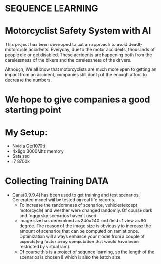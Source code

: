 # SEQUENCE LEARNING 
# Motorcyclist Safety System with AI 

This project has been developed to put an approach to avoid deadly motorcycle accidents. Everyday, due to the motor accidents, thousands of people die or get disabled. 
These accidents are happening both from the carelessness of the bikers and the carelessness of the drivers. 

Although, We all know that motorcyclists are much more open to getting an impact from an accident, companies still dont put the enough afford to decrease the numbers.   
# We hope to give companies a good starting point

# My Setup:
* Nvidia Gtx1070ti
* 4x8gb 3000Mhz memory
* Sata ssd
* i7 8700k

# Collecting Training DATA
* Carla(0.9.9.4) has been used to get training and test scenarios. Generated model wiil be tested on real life records.
  - To increase the randomness of scenarios, vehicles(except motorcycle) and weather were changed randomly. Of course dark and foggy sky scenarios haven't used.  
  - Image size has determined as 240x240 and field of view as 90 degree. The reason of the image size is obviously to increase the amount of scenarios that can be computed on ram at once. Optimization will always enhance your model from a couple of aspects(e.g faster array computation that would have been restricted by virtual ram). 
  - Of course this is a project of sequnce learning, so the length of the scenarios is chosen 8 which is also the batch size.
  
